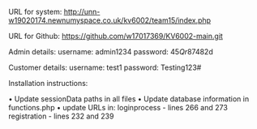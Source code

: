 URL for system:
http://unn-w19020174.newnumyspace.co.uk/kv6002/team15/index.php

URL for Github: 
https://github.com/w17017369/KV6002-main.git

Admin details:
username: admin1234
password: 45$Qr87$482d

Customer details:
username: test1
password: Testing123#

Installation instructions:

•	Update sessionData paths in all files
•	Update database information in functions.php
•	update URLs in:
loginprocess - lines 266 and 273 
registration - lines 232 and 239
